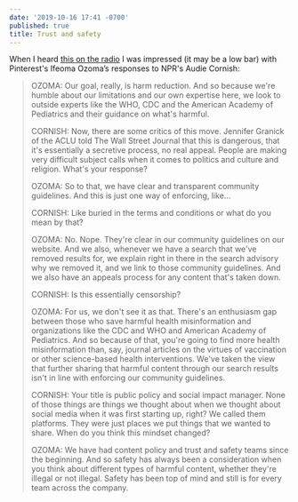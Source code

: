 ```yaml
---
date: '2019-10-16 17:41 -0700'
published: true
title: Trust and safety
---
```


When I heard [this on the radio](https://www.npr.org/2019/02/22/697152943/how-pinterest-jumped-into-the-fight-against-health-misinformation) I was impressed (it may be a low bar) with Pinterest's Ifeoma Ozoma’s responses to NPR's Audie Cornish:

<blockquote markdown="1">

OZOMA: Our goal, really, is harm reduction. And so because we're humble about our limitations and our own expertise here, we look to outside experts like the WHO, CDC and the American Academy of Pediatrics and their guidance on what's harmful.

CORNISH: Now, there are some critics of this move. Jennifer Granick of the ACLU told The Wall Street Journal that this is dangerous, that it's essentially a secretive process, no real appeal. People are making very difficult subject calls when it comes to politics and culture and religion. What's your response?

OZOMA: So to that, we have clear and transparent community guidelines. And this is just one way of enforcing, like...

CORNISH: Like buried in the terms and conditions or what do you mean by that?

OZOMA: No. Nope. They're clear in our community guidelines on our website. And we also, whenever we have a search that we've removed results for, we explain right in there in the search advisory why we removed it, and we link to those community guidelines. And we also have an appeals process for any content that's taken down.

CORNISH: Is this essentially censorship?

OZOMA: For us, we don't see it as that. There's an enthusiasm gap between those who save harmful health misinformation and organizations like the CDC and WHO and American Academy of Pediatrics. And so because of that, you're going to find more health misinformation than, say, journal articles on the virtues of vaccination or other science-based health interventions. We've taken the view that further sharing that harmful content through our search results isn't in line with enforcing our community guidelines.

CORNISH: Your title is public policy and social impact manager. None of those things are things we thought about when we thought about social media when it was first starting up, right? We called them platforms. They were just places we put things that we wanted to share. When do you think this mindset changed?

OZOMA: We have had content policy and trust and safety teams since the beginning. And so safety has always been a consideration when you think about different types of harmful content, whether they're illegal or not illegal. Safety has been top of mind and still is for every team across the company.

</blockquote>